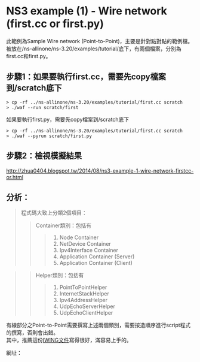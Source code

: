 NS3 example (1) - Wire network (first.cc or first.py)
====================================
此範例為Sample Wire network (Point-to-Point)，主要是針對點對點的範例檔。被放在/ns-allinone/ns-3.20/examples/tutorial/底下，有兩個檔案，分別為first.cc和first.py。

步驟1：如果要執行first.cc，需要先copy檔案到/scratch底下
------------
    > cp -rf ../ns-allinone/ns-3.20/examples/tutorial/first.cc scratch
    > ./waf --run scratch/first

如果要執行first.py，需要先copy檔案到/scratch底下

    > cp -rf ../ns-allinone/ns-3.20/examples/tutorial/first.cc scratch
    > ./waf --pyrun scratch/first.py

步驟2：檢視模擬結果
------------
http://zhua0404.blogspot.tw/2014/08/ns3-example-1-wire-network-firstcc-or.html

分析：
-------------
> 程式碼大致上分類2個項目：
> > Container類別：包括有
> > > 1. Node Container
> > > 2. NetDevice Container
> > > 3. Ipv4Interface Container
> > > 4. Application Container (Server)
> > > 5. Application Container (Client)

> > Helper類別：包括有
> > > 1. PointToPointHelper
> > > 2. InternetStackHelper
> > > 3. Ipv4AddressHelper
> > > 4. UdpEchoServerHelper
> > > 5. UdpEchoClientHelper

有線部分之Point-to-Point需要撰寫上述兩個類別，需要按造順序進行script程式的撰寫，否則會出錯。 <br />
其中，推薦這份[IWING文件](http://iwing.cpe.ku.ac.th/sites/default/files/file4download/ns3-Part3-Wireline.pdf)寫得很好，滿容易上手的。 <br />

網址：


